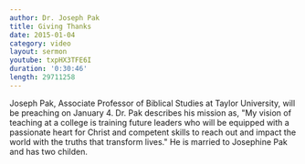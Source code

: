 ```yaml
---
author: Dr. Joseph Pak
title: Giving Thanks
date: 2015-01-04
category: video
layout: sermon
youtube: txpHX3TFE6I
duration: '0:30:46'
length: 29711258
---
```


Joseph Pak, Associate Professor of Biblical Studies at Taylor University, will be preaching on January 4. Dr. Pak describes his mission as, "My vision of teaching at a college is training future leaders who will be equipped with a passionate heart for Christ and competent skills to reach out and impact the world with the truths that transform lives." He is married to Josephine Pak and has two childen.
